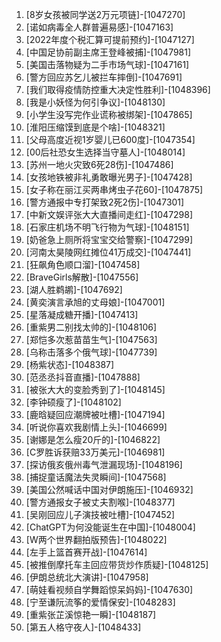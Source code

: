
1. [8岁女孩被同学送2万元项链]-[1047270]
1. [诺如病毒全人群普遍易感]-[1047163]
1. [2022年度个税汇算可提前预约]-[1047127]
1. [中国足协前副主席王登峰被捕]-[1047981]
1. [美国击落物疑为二手市场气球]-[1047161]
1. [警方回应苏乞儿被拦车摔倒]-[1047691]
1. [我们取得疫情防控重大决定性胜利]-[1048396]
1. [我是小妖怪为何引争议]-[1048130]
1. [小学生没写完作业谎称被绑架]-[1047865]
1. [淮阳压缩馍到底是个啥]-[1048321]
1. [父母高度近视1岁婴儿已600度]-[1047354]
1. [00后社恐女生选择当守墓人]-[1048014]
1. [苏州一地火灾致6死28伤]-[1047486]
1. [女孩地铁被非礼勇敢曝光男子]-[1047428]
1. [女子称在丽江买两串烤虫子花60]-[1047875]
1. [警方通报中专打架致2死2伤]-[1047301]
1. [中新文娱评张大大直播间走红]-[1047298]
1. [石家庄机场不明飞行物为气球]-[1048151]
1. [奶爸急上厕所将宝宝交给警察]-[1047299]
1. [河南太昊陵网红摊位41万成交]-[1047441]
1. [狂飙角色顺口溜]-[1047458]
1. [BraveGirls解散]-[1047556]
1. [湖人胜鹈鹕]-[1047692]
1. [黄奕演言承旭的丈母娘]-[1047001]
1. [星落凝成糖开播]-[1047413]
1. [重紫男二别找太帅的]-[1048106]
1. [郑恺多次惹苗苗生气]-[1047563]
1. [乌称击落多个俄气球]-[1047739]
1. [杨紫状态]-[1048387]
1. [范丞丞抖音直播]-[1047888]
1. [被张大大的变脸秀到了]-[1048145]
1. [李钟硕瘦了]-[1048102]
1. [鹿晗疑回应潮牌被吐槽]-[1047194]
1. [听说你喜欢我剧情上头]-[1046699]
1. [谢娜是怎么瘦20斤的]-[1046822]
1. [C罗胜诉获赔33万美元]-[1046981]
1. [探访俄亥俄州毒气泄漏现场]-[1048196]
1. [捕捉童话魔法失灵瞬间]-[1047568]
1. [美国公然喊话中国对伊朗施压]-[1046932]
1. [警方通报女子被丈夫割喉]-[1048377]
1. [吴刚回应儿子演技被吐槽]-[1047452]
1. [ChatGPT为何没能诞生在中国]-[1048004]
1. [W两个世界翻拍版预告]-[1048022]
1. [左手上篮首赛开战]-[1047614]
1. [被推倒摩托车主回应带货炒作质疑]-[1048125]
1. [伊朗总统北大演讲]-[1047958]
1. [萌娃看视频自学舞蹈惊呆妈妈]-[1047630]
1. [宁至谦阮流筝的爱情保安]-[1048283]
1. [重紫张芷溪惊艳一瞬]-[1048187]
1. [第五人格守夜人]-[1048433]